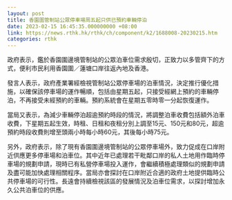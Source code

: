 ```yaml
---
layout: post
title: 香園圍管制站公眾停車場周五起只供已預約車輛停泊
date: 2023-02-15 16:45:35.000000000 +08:00
link: https://news.rthk.hk/rthk/ch/component/k2/1688008-20230215.htm
categories: rthk
---
```


政府表示，鑑於香園圍邊境管制站的公眾泊車位需求殷切，正致力以多管齊下的方式，便利市民利用香園圍／蓮塘口岸往返內地及香港。
 
發言人表示，政府產業署經檢視管制站公眾停車場的泊車情況，決定推行優化措施，以確保該停車場的運作暢順，包括由星期五起，只接受經網上預約的車輛停泊，不再接受未經預約的車輛。預約系統會在星期五零時零一分起恢復運作。

當局又表示，為減少車輛停泊超逾預約時段的情況，將調整泊車收費包括額外泊車收費，下星期五起生效，時租、日租和夜租分別上調至15元、150元和80元，超逾預約時段收費則增至頭兩小時每小時60元，其後每小時75元。

另外，政府表示，除了現有香園圍邊境管制站的公眾停車場外，致力促成在口岸附近供應更多停車場和泊車位。其中近年已處理若干毗鄰口岸的私人土地用作臨時停車場的規劃申請，現時已有私營停車場投入運作，會繼續積極處理類似的規劃申請及盡可能加快處理相關程序。當局亦會探討在口岸附近合適的政府土地提供臨時公共停車場的可行性。長遠會持續檢視該區的發展情況及泊車位需求，以探討增加永久公共泊車位的供應。
